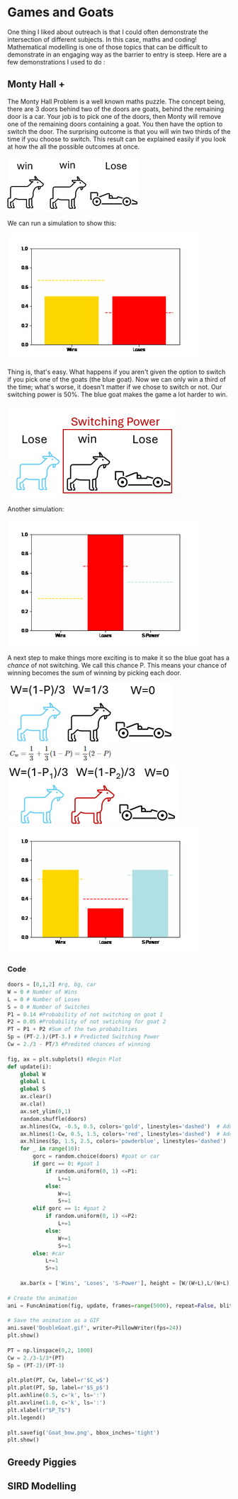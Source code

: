# Games and Goats

One thing I liked about outreach is that I could often demonstrate the intersection of different subjects. In this case, maths and coding! Mathematical modelling is one of those topics that can be difficult to demonstrate in an engaging way as the barrier to entry is steep. Here are a few demonstrations I used to do :

## Monty Hall +

The Monty Hall Problem is a well known maths puzzle. The concept being, there are 3 doors behind two of the doors are goats, behind the remaining door is a car. Your job is to pick one of the doors, then Monty will remove one of the remaining doors containing a goat. You then have the option to switch the door. The surprising outcome is that you will win two thirds of the time if you choose to switch. This result can be explained easily if you look at how the all the possible outcomes at once.

<img src="/images/GanGs/wwl.PNG?raw=true"/>

We can run a simulation to show this:

<img src="/images/GanGs/REGULAR.gif?raw=true"/>

Thing is, that's easy. What happens if you aren't given the option to switch if you pick one of the goats (the blue goat). Now we can only win a third of the time; what's worse, it doesn't matter if we chose to switch or not. Our switching power is 50%. The blue goat makes the game a lot harder to win.

<img src="/images/GanGs/lwl.PNG?raw=true"/>

Another simulation:

<img src="/images/GanGs/BlueGoat.gif?raw=true"/>

A next step to make things more exciting is to make it so the blue goat has a *chance* of not switching. We call this chance P. 
This means your chance of winning becomes the sum of winning by picking each door.

<img src="/images/GanGs/bwp.PNG?raw=true"/>
<img src="/images/GanGs/Cw.PNG?raw=true"/>

<img src="/images/GanGs/ppl.png?raw=true"/>

<img src="/images/GanGs/DoubleGoat.gif?raw=true"/>

### Code

```python
doors = [0,1,2] #rg, bg, car
W = 0 # Number of Wins
L = 0 # Number of Loses
S = 0 # Number of Switches
P1 = 0.14 #Probability of not switching on goat 1
P2 = 0.05 #Probability of not swtiching for goat 2
PT = P1 + P2 #Sum of the two probabilties
Sp = (PT-2.)/(PT-3.) # Predicted Switching Power
Cw = 2./3 - PT/3 #Predited chances of winning

fig, ax = plt.subplots() #Begin Plot
def update(i):
    global W
    global L
    global S
    ax.clear()
    ax.cla()
    ax.set_ylim(0,1)
    random.shuffle(doors)
    ax.hlines(Cw, -0.5, 0.5, colors='gold', linestyles='dashed')  # Add horizontal line
    ax.hlines(1-Cw, 0.5, 1.5, colors='red', linestyles='dashed')  # Add horizontal line
    ax.hlines(Sp, 1.5, 2.5, colors='powderblue', linestyles='dashed')  # Add horizontal line
    for _ in range(10):
        gorc = random.choice(doors) #goat or car
        if gorc == 0: #goat 1
            if random.uniform(0, 1) <=P1:
                L+=1
            else:
                W+=1
                S+=1
        elif gorc == 1: #goat 2
            if random.uniform(0, 1) <=P2:
                L+=1
            else:
                W+=1
                S+=1
        else: #car
            L+=1
            S+=1
    
    ax.bar(x = ['Wins', 'Loses', 'S-Power'], height = [W/(W+L),L/(W+L), W/(0.000001+S)], color=['gold', 'red', 'powderblue'])
    
# Create the animation
ani = FuncAnimation(fig, update, frames=range(5000), repeat=False, blit=False)

# Save the animation as a GIF
ani.save('DoubleGoat.gif', writer=PillowWriter(fps=24))
plt.show()

PT = np.linspace(0,2, 1000)
Cw = 2./3-1/3*(PT)
Sp = (PT-2)/(PT-3)

plt.plot(PT, Cw, label=r'$C_w$')
plt.plot(PT, Sp, label=r'$S_p$')
plt.axhline(0.5, c='k', ls=':')
plt.axvline(1.0, c='k', ls=':')
plt.xlabel(r"$P_T$")
plt.legend()

plt.savefig('Goat_bow.png', bbox_inches='tight')
plt.show()
```

## Greedy Piggies

## SIRD Modelling
